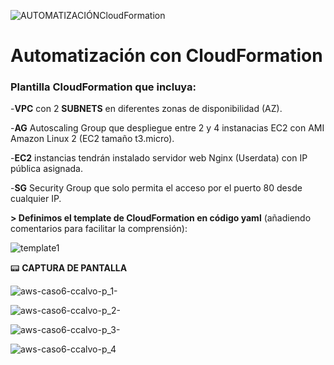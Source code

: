 ![AUTOMATIZACIÓNCloudFormation](https://user-images.githubusercontent.com/126183973/224106728-fae51680-5785-4138-816c-f14313781eba.png)

# Automatización con CloudFormation

### Plantilla CloudFormation que incluya:
  -**VPC** con 2 **SUBNETS** en diferentes zonas de disponibilidad (AZ).
  
  -**AG** Autoscaling Group que despliegue entre 2 y 4 instanacias EC2 con AMI Amazon Linux 2 (EC2 tamaño t3.micro).
  
  -**EC2** instancias tendrán instalado servidor web Nginx (Userdata) con IP pública asignada.
  
  -**SG** Security Group que solo permita el acceso por el puerto 80 desde cualquier IP.
  
**> Definimos el template de CloudFormation en código yaml** (añadiendo comentarios para facilitar la comprensión):

![template1](https://user-images.githubusercontent.com/126183973/224559743-30b56d3a-29b0-450c-88cb-f408f443e0e8.png)

:pager: **CAPTURA DE PANTALLA**

![aws-caso6-ccalvo-p_1-](https://user-images.githubusercontent.com/126183973/224560266-3d06c4e8-266c-4540-a32a-e6292319d131.jpg)

![aws-caso6-ccalvo-p_2-](https://user-images.githubusercontent.com/126183973/224560278-ef887ace-d831-4f1f-bfa6-0418ad334468.jpg)

![aws-caso6-ccalvo-p_3-](https://user-images.githubusercontent.com/126183973/224560286-c450eea8-da7a-4751-a739-6175544e6d7d.jpg)

![aws-caso6-ccalvo-p_4](https://user-images.githubusercontent.com/126183973/224560294-71746857-db89-4c9c-a0fe-c66469efcc38.jpg)
